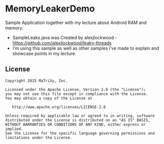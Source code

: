 # MemoryLeakerDemo
Sample Application together with my lecture about Android RAM and memory.


 * SampleLeaks.java was Created by alexjlockwood - https://github.com/alexjlockwood/leaky-threads
  * I'm using this sample as well as other samples i've made to explain and showcase points in my lecture.
 


## License

    Copyright 2015 MaTriXy, Inc.

    Licensed under the Apache License, Version 2.0 (the "License");
    you may not use this file except in compliance with the License.
    You may obtain a copy of the License at

       http://www.apache.org/licenses/LICENSE-2.0

    Unless required by applicable law or agreed to in writing, software
    distributed under the License is distributed on an "AS IS" BASIS,
    WITHOUT WARRANTIES OR CONDITIONS OF ANY KIND, either express or implied.
    See the License for the specific language governing permissions and
    limitations under the License.
